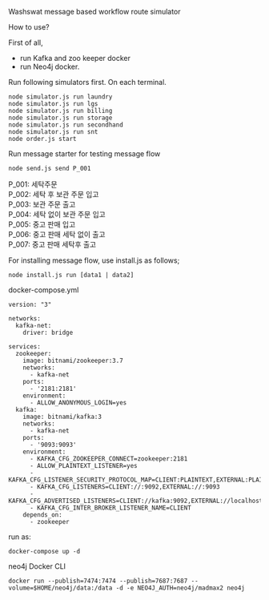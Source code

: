 Washswat message based workflow route simulator<br>

How to use?<br>

First of all, 
- run Kafka and zoo keeper docker<br>
- run Neo4j docker.<br>

Run following simulators first. On each terminal.<br>

~~~
node simulator.js run laundry
node simulator.js run lgs
node simulator.js run billing
node simulator.js run storage
node simulator.js run secondhand
node simulator.js run snt
node order.js start
~~~

Run message starter for testing message flow<br>

~~~
node send.js send P_001
~~~

P_001: 세탁주문<br>
P_002: 세탁 후 보관 주문 입고<bR>
P_003: 보관 주문 출고<br>
P_004: 세탁 없이 보관 주문 입고<br>
P_005: 중고 판매 입고<br>
P_006: 중고 판매 세탁 없이 출고<br>
P_007: 중고 판매 세탁후 출고<br>

For installing message flow, use install.js as follows;
~~~
node install.js run [data1 | data2] 
~~~


docker-compose.yml
~~~
version: "3"

networks:
  kafka-net:
    driver: bridge

services:
  zookeeper:
    image: bitnami/zookeeper:3.7
    networks:
      - kafka-net
    ports:
      - '2181:2181'
    environment:
      - ALLOW_ANONYMOUS_LOGIN=yes
  kafka:
    image: bitnami/kafka:3
    networks:
      - kafka-net
    ports:
      - '9093:9093'
    environment:
      - KAFKA_CFG_ZOOKEEPER_CONNECT=zookeeper:2181
      - ALLOW_PLAINTEXT_LISTENER=yes
      - KAFKA_CFG_LISTENER_SECURITY_PROTOCOL_MAP=CLIENT:PLAINTEXT,EXTERNAL:PLAINTEXT
      - KAFKA_CFG_LISTENERS=CLIENT://:9092,EXTERNAL://:9093
      - KAFKA_CFG_ADVERTISED_LISTENERS=CLIENT://kafka:9092,EXTERNAL://localhost:9093
      - KAFKA_CFG_INTER_BROKER_LISTENER_NAME=CLIENT
    depends_on:
      - zookeeper

~~~
run as: 
~~~
docker-compose up -d
~~~


neo4j Docker CLI
~~~
docker run --publish=7474:7474 --publish=7687:7687 --volume=$HOME/neo4j/data:/data -d -e NEO4J_AUTH=neo4j/madmax2 neo4j
~~~

